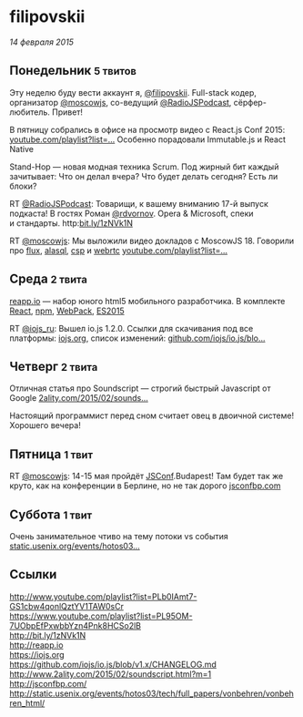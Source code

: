 # filipovskii

_14 февраля 2015_

## Понедельник <small>5 твитов</small>

Эту неделю буду вести аккаунт я, [@filipovskii](https://twitter.com/filipovskii "Andrey Salomatin"). Full-stack кодер, организатор [@moscowjs](https://twitter.com/moscowjs "MoscowJS"), со-ведущий [@RadioJSPodcast](https://twitter.com/RadioJSPodcast "RadioJS Podcast"), сёрфер-любитель. Привет!

В пятницу собрались в офисе на просмотр видео с React.js Conf 2015: [youtube.com\/playlist?list=…](http://t.co/B0Be2C5XsD "http://www.youtube.com/playlist?list=PLb0IAmt7-GS1cbw4qonlQztYV1TAW0sCr") Особенно порадовали Immutable.js и React Native

Stand-Hop — новая модная техника Scrum. Под жирный бит каждый зачитывает: Что он делал вчера? Что будет делать сегодня? Есть ли блоки?

RT [@RadioJSPodcast](https://twitter.com/RadioJSPodcast "RadioJS Podcast"): Товарищи, к вашему вниманию 17-й выпуск подкаста! В гостях Роман [@rdvornov](https://twitter.com/rdvornov "Roman Dvornov"). Opera &amp; Microsoft, спеки и стандарты. http:[bit.ly\/1zNVk1N](http://t.co/cqSnGcU7x6 "http://bit.ly/1zNVk1N")

RT [@moscowjs](https://twitter.com/moscowjs "MoscowJS"): Мы выложили видео докладов с MoscowJS 18. Говорили про [flux](https://twitter.com/search?q=%23flux), [alasql](https://twitter.com/search?q=%23alasql), [csp](https://twitter.com/search?q=%23csp) и [webrtc](https://twitter.com/search?q=%23webrtc) [youtube.com\/playlist?list=…](https://t.co/qRwaFA8krY "https://www.youtube.com/playlist?list=PL95OM-7UObpEfPxwbbYzn4Pnk8HCSo2lB")

## Среда <small>2 твита</small>

[reapp.io](http://t.co/WyH8k6Zg4n "http://reapp.io") — набор юного html5 мобильного разработчика. В комплекте [React](https://twitter.com/search?q=%23React), [npm](https://twitter.com/search?q=%23npm), [WebPack](https://twitter.com/search?q=%23WebPack), [ES2015](https://twitter.com/search?q=%23ES2015)

RT [@iojs\_ru](https://twitter.com/iojs_ru "iojs-ru"): Вышел io.js 1.2.0. Ссылки для скачивания под все платформы: [iojs.org](https://t.co/i8r4Aj7RDU "https://iojs.org"), список изменений: [github.com\/iojs\/io.js\/blo…](https://t.co/4yLfkrYmIB "https://github.com/iojs/io.js/blob/v1.x/CHANGELOG.md")

## Четверг <small>2 твита</small>

Отличная статья про Soundscript — строгий быстрый Javascript от Google [2ality.com\/2015\/02\/sounds…](http://t.co/mp2V5b6wqA "http://www.2ality.com/2015/02/soundscript.html?m=1")

Настоящий программист перед сном считает овец в двоичной системе! Хорошего вечера!

## Пятница <small>1 твит</small>

RT [@moscowjs](https://twitter.com/moscowjs "MoscowJS"): 14-15 мая пройдёт [JSConf](https://twitter.com/search?q=%23JSConf).Budapest! Там будет так же круто, как на конференции в Берлине, но не так дорого [jsconfbp.com](http://t.co/FrYuDGNljh "http://jsconfbp.com/")

## Суббота <small>1 твит</small>

Очень занимательное чтиво на тему потоки vs события [static.usenix.org\/events\/hotos03…](http://t.co/c0UPQEHPn7 "http://static.usenix.org/events/hotos03/tech/full_papers/vonbehren/vonbehren_html/")

## Ссылки

<a href="http://www.youtube.com/playlist?list=PLb0IAmt7-GS1cbw4qonlQztYV1TAW0sCr" target="_blank">http://www.youtube.com/playlist?list=PLb0IAmt7-GS1cbw4qonlQztYV1TAW0sCr</a>  
<a href="https://www.youtube.com/playlist?list=PL95OM-7UObpEfPxwbbYzn4Pnk8HCSo2lB" target="_blank">https://www.youtube.com/playlist?list=PL95OM-7UObpEfPxwbbYzn4Pnk8HCSo2lB</a>  
<a href="http://bit.ly/1zNVk1N" target="_blank">http://bit.ly/1zNVk1N</a>  
<a href="http://reapp.io" target="_blank">http://reapp.io</a>  
<a href="https://iojs.org" target="_blank">https://iojs.org</a>  
<a href="https://github.com/iojs/io.js/blob/v1.x/CHANGELOG.md" target="_blank">https://github.com/iojs/io.js/blob/v1.x/CHANGELOG.md</a>  
<a href="http://www.2ality.com/2015/02/soundscript.html?m=1" target="_blank">http://www.2ality.com/2015/02/soundscript.html?m=1</a>  
<a href="http://jsconfbp.com/" target="_blank">http://jsconfbp.com/</a>  
<a href="http://static.usenix.org/events/hotos03/tech/full_papers/vonbehren/vonbehren_html/" target="_blank">http://static.usenix.org/events/hotos03/tech/full_papers/vonbehren/vonbehren_html/</a>